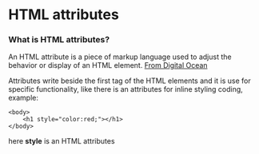 # HTML attributes

### What is HTML attributes? 
An HTML attribute is a piece of markup language used to adjust the behavior or display of an HTML element. [From Digital Ocean](digitalocean.com/community/tutorials/what-is-an-html-attribute)

Attributes write beside the first tag of the HTML elements and it is use for specific functionality, like there is an attributes for inline styling coding, example: 

```
<body>
    <h1 style="color:red;"></h1>
</body>
```
here **style** is an HTML attributes